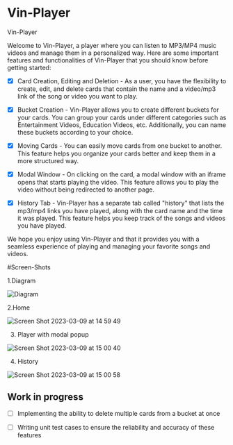 
# Vin-Player

Vin-Player

Welcome to Vin-Player, a player where you can listen to MP3/MP4 music videos and manage them in a personalized way. Here are some important features and functionalities of Vin-Player that you should know before getting started:

 - [x]  Card Creation, Editing and Deletion - As a user, you have the flexibility to create, edit, and delete cards that contain the name and a video/mp3 link of the song or video you want to play.

 - [x] Bucket Creation - Vin-Player allows you to create different buckets for your cards. You can group your cards under different categories such as Entertainment Videos, Education Videos, etc. Additionally, you can name these buckets according to your choice.

  - [x] Moving Cards - You can easily move cards from one bucket to another. This feature helps you organize your cards better and keep them in a more structured way.

  - [x] Modal Window - On clicking on the card, a modal window with an iframe opens that starts playing the video. This feature allows you to play the video without being redirected to another page.

  - [x] History Tab - Vin-Player has a separate tab called "history" that lists the mp3/mp4 links you have played, along with the card name and the time it was played. This feature helps you keep track of the songs and videos you have played.

We hope you enjoy using Vin-Player and that it provides you with a seamless experience of playing and managing your favorite songs and videos.

#Screen-Shots

1.Diagram

![Diagram](https://user-images.githubusercontent.com/51878340/223986922-4ea8374f-42d7-4148-b846-e1042ee242ff.png)

2.Home

![Screen Shot 2023-03-09 at 14 59 49](https://user-images.githubusercontent.com/51878340/223987137-86fcbf84-b72b-4c6a-ba59-48e91eb37ad9.png)

3. Player with modal popup


![Screen Shot 2023-03-09 at 15 00 40](https://user-images.githubusercontent.com/51878340/223987272-c8b763f5-3c6a-4699-8631-f1c039e4b96a.png)

4. History

![Screen Shot 2023-03-09 at 15 00 58](https://user-images.githubusercontent.com/51878340/223987346-4208644f-72ee-4500-b70c-bfebcc13e077.png)


## Work in progress

- [ ] Implementing the ability to delete multiple cards from a bucket at once
- [ ] Writing unit test cases to ensure the reliability and accuracy of these features









